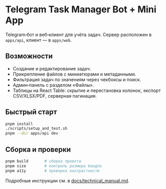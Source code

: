 <!-- Назначение файла: краткое описание возможностей проекта. Основные модули: api, web. -->

# Telegram Task Manager Bot + Mini App

Telegram‑бот и веб‑клиент для учёта задач. Сервер расположен в `apps/api`, клиент — в `apps/web`.

## Возможности

- Создание и редактирование задач.
- Прикрепление файлов с миниатюрами и метаданными.
- Фильтрация задач по значениям через чекбоксы и поиск.
- Админ‑панель с разделом «Файлы».
- Таблицы на React Table: скрытие и перестановка колонок, экспорт CSV/XLSX/PDF, серверная пагинация.

## Быстрый старт

```bash
pnpm install
./scripts/setup_and_test.sh
pnpm --dir apps/api dev
```

## Сборка и проверки

```bash
pnpm build       # сборка проекта
pnpm size        # контроль размера бандла
pnpm a11y        # проверка контрастности
```

Подробные инструкции см. в [docs/technical_manual.md](docs/technical_manual.md).
